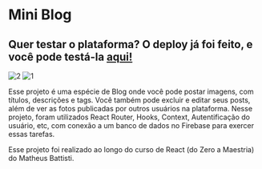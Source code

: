 # Mini Blog
## Quer testar o plataforma? O deploy já foi feito, e você pode testá-la [aqui!](https://raissagd.github.io/mini-blog/)

![2](https://github.com/raissagd/mini-blog/assets/95766853/90cfe315-da75-462c-b042-10172fe3a65a)
![1](https://github.com/raissagd/mini-blog/assets/95766853/cccd4d71-0a06-45b5-86b0-2c4f6a5a1576)

Esse projeto é uma espécie de Blog onde você pode postar imagens, com títulos, descrições e tags. Você também pode excluir e editar seus posts, além de ver as fotos publicadas por outros usuários na plataforma. Nesse projeto, foram utilizados React Router, Hooks, Context, Autentificação do usuário, etc, com conexão a um banco de dados no Firebase para exercer essas tarefas.

Esse projeto foi realizado ao longo do curso de React (do Zero a Maestria) do Matheus Battisti.




